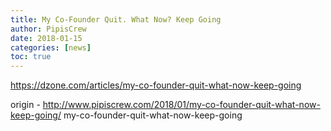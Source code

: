 ```yaml
---
title: My Co-Founder Quit. What Now? Keep Going
author: PipisCrew
date: 2018-01-15
categories: [news]
toc: true
---
```


https://dzone.com/articles/my-co-founder-quit-what-now-keep-going

origin - http://www.pipiscrew.com/2018/01/my-co-founder-quit-what-now-keep-going/ my-co-founder-quit-what-now-keep-going